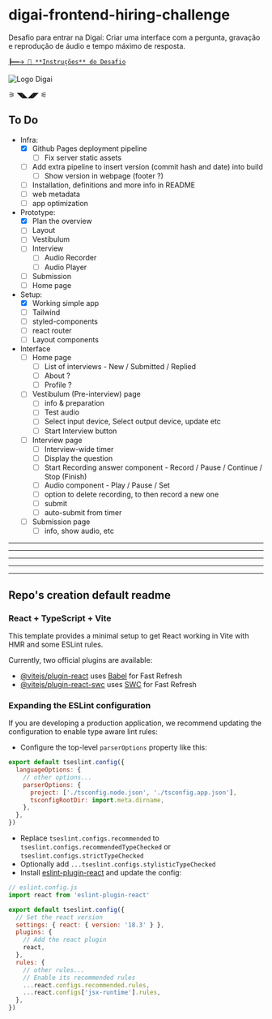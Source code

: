 # digai-frontend-hiring-challenge

Desafio para entrar na Digaí: Criar uma interface com a pergunta, gravação e reprodução de áudio e tempo máximo de resposta.

[`┣━━🡪 🔗 **Instruções** do Desafio`](https://marialauramendes.notion.site/Frontend-Hiring-Challenge-f998fa60b4774be795b5f2ac2a42dfd5)

 
![Logo Digai](https://file.notion.so/f/f/38077f14-5ad3-4a4c-81f7-b2156fe90c40/7fa315e4-c280-4b06-97d3-5e07b20f4e0d/full-icon.svg?table=block&id=6e4b7902-a602-4bfd-9846-bcca7af40cc2&spaceId=38077f14-5ad3-4a4c-81f7-b2156fe90c40&expirationTimestamp=1724508000000&signature=bex36v4uOObSM6ddnTZoX4V8bOvxPb02GSL6DQXdrS0&downloadName=full-icon.svg)

⚞ ◥◣◢◤ ⚟

## To Do

* Infra:
  * [x] Github Pages deployment pipeline
    * [ ] Fix server static assets
  * [ ] Add extra pipeline to insert version (commit hash and date) into build
    * [ ] Show version in webpage (footer ?)
  * [ ] Installation, definitions and more info in README
  * [ ] web metadata
  * [ ] app optimization
* Prototype:
  * [x] Plan the overview
  * [ ] Layout
  * [ ] Vestibulum
  * [ ] Interview
    * [ ] Audio Recorder
    * [ ] Audio Player
  * [ ] Submission
  * [ ] Home page
* Setup:
  * [x] Working simple app
  * [ ] Tailwind
  * [ ] styled-components
  * [ ] react router
  * [ ] Layout components
* Interface
  * [ ] Home page
    * [ ] List of interviews - New / Submitted / Replied
    * [ ] About ?
    * [ ] Profile ?
  * [ ] Vestibulum (Pre-interview) page
    * [ ] info & preparation
    * [ ] Test audio
     * [ ] Select input device, Select output device, update etc
    * [ ] Start Interview button
  * [ ] Interview page
    * [ ] Interview-wide timer
    * [ ] Display the question
    * [ ] Start Recording answer component - Record / Pause / Continue / Stop (Finish)
    * [ ] Audio component - Play / Pause / Set
    * [ ] option to delete recording, to then record a new one
    * [ ] submit
    * [ ] auto-submit from timer
  * [ ] Submission page
    * [ ] info, show audio, etc

---
---
---
---
---

## Repo's creation default readme

### React + TypeScript + Vite

This template provides a minimal setup to get React working in Vite with HMR and some ESLint rules.

Currently, two official plugins are available:

- [@vitejs/plugin-react](https://github.com/vitejs/vite-plugin-react/blob/main/packages/plugin-react/README.md) uses [Babel](https://babeljs.io/) for Fast Refresh
- [@vitejs/plugin-react-swc](https://github.com/vitejs/vite-plugin-react-swc) uses [SWC](https://swc.rs/) for Fast Refresh

### Expanding the ESLint configuration

If you are developing a production application, we recommend updating the configuration to enable type aware lint rules:

- Configure the top-level `parserOptions` property like this:

```js
export default tseslint.config({
  languageOptions: {
    // other options...
    parserOptions: {
      project: ['./tsconfig.node.json', './tsconfig.app.json'],
      tsconfigRootDir: import.meta.dirname,
    },
  },
})
```

- Replace `tseslint.configs.recommended` to `tseslint.configs.recommendedTypeChecked` or `tseslint.configs.strictTypeChecked`
- Optionally add `...tseslint.configs.stylisticTypeChecked`
- Install [eslint-plugin-react](https://github.com/jsx-eslint/eslint-plugin-react) and update the config:

```js
// eslint.config.js
import react from 'eslint-plugin-react'

export default tseslint.config({
  // Set the react version
  settings: { react: { version: '18.3' } },
  plugins: {
    // Add the react plugin
    react,
  },
  rules: {
    // other rules...
    // Enable its recommended rules
    ...react.configs.recommended.rules,
    ...react.configs['jsx-runtime'].rules,
  },
})
```
